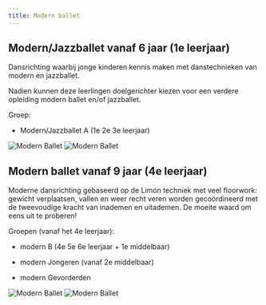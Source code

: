 ```yaml
---
title: Modern ballet
---
```

## Modern/Jazzballet vanaf 6 jaar (1e leerjaar)

Dansrichting waarbij jonge kinderen kennis maken met danstechnieken van modern en jazzballet.

Nadien kunnen deze leerlingen doelgerichter kiezen voor een verdere opleiding modern ballet en/of jazzballet.

Groep:

* Modern/Jazzballet A (1e 2e 3e leerjaar)

![Modern Ballet](/pictures/dansrichtingen/modernballet/modernballet1.jpg)
![Modern Ballet](/pictures/dansrichtingen/modernballet/modernballet2.jpg)

## Modern ballet vanaf 9 jaar (4e leerjaar)

Moderne dansrichting gebaseerd op de Limón techniek met veel floorwork: gewicht verplaatsen, vallen en weer recht veren worden gecoördineerd met de tweevoudige kracht van inademen en uitademen. De moeite waard om eens uit te proberen!

Groepen (vanaf het 4e leerjaar):

* modern B (4e 5e 6e leerjaar + 1e middelbaar)

* modern Jongeren (vanaf 2e middelbaar)

* modern Gevorderden

![Modern Ballet](/pictures/dansrichtingen/modernballet/modernballet3.jpg)
![Modern Ballet](/pictures/dansrichtingen/modernballet/modernballet4.jpg)
